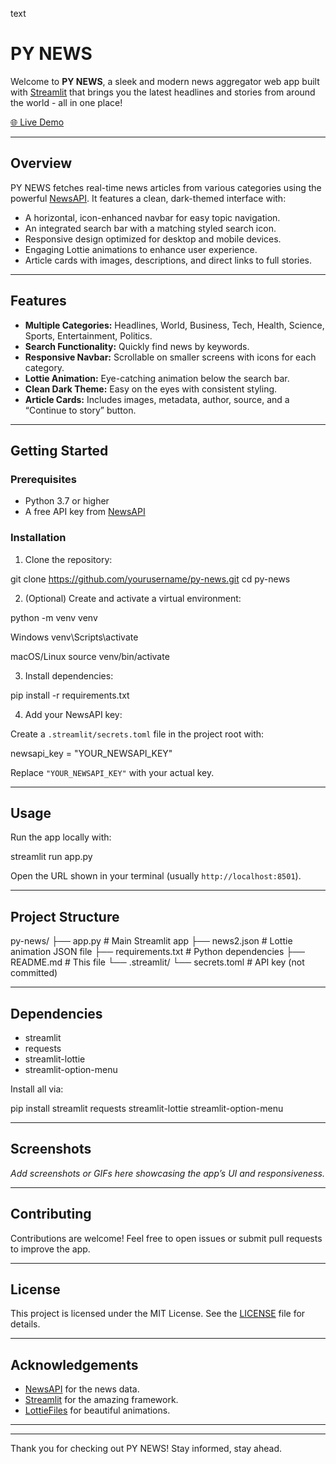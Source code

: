 text
# PY NEWS

Welcome to **PY NEWS**, a sleek and modern news aggregator web app built with [Streamlit](https://streamlit.io/) that brings you the latest headlines and stories from around the world - all in one place!

[🌐 Live Demo](https://py-news.streamlit.app/)

---

## Overview

PY NEWS fetches real-time news articles from various categories using the powerful [NewsAPI](https://newsapi.org/). It features a clean, dark-themed interface with:

- A horizontal, icon-enhanced navbar for easy topic navigation.
- An integrated search bar with a matching styled search icon.
- Responsive design optimized for desktop and mobile devices.
- Engaging Lottie animations to enhance user experience.
- Article cards with images, descriptions, and direct links to full stories.

---

## Features

- **Multiple Categories:** Headlines, World, Business, Tech, Health, Science, Sports, Entertainment, Politics.
- **Search Functionality:** Quickly find news by keywords.
- **Responsive Navbar:** Scrollable on smaller screens with icons for each category.
- **Lottie Animation:** Eye-catching animation below the search bar.
- **Clean Dark Theme:** Easy on the eyes with consistent styling.
- **Article Cards:** Includes images, metadata, author, source, and a “Continue to story” button.

---

## Getting Started

### Prerequisites

- Python 3.7 or higher
- A free API key from [NewsAPI](https://newsapi.org/)

### Installation

1. Clone the repository:

git clone https://github.com/yourusername/py-news.git
cd py-news


2. (Optional) Create and activate a virtual environment:

python -m venv venv

Windows
venv\Scripts\activate

macOS/Linux
source venv/bin/activate


3. Install dependencies:

pip install -r requirements.txt


4. Add your NewsAPI key:

Create a `.streamlit/secrets.toml` file in the project root with:

newsapi_key = "YOUR_NEWSAPI_KEY"


Replace `"YOUR_NEWSAPI_KEY"` with your actual key.

---

## Usage

Run the app locally with:

streamlit run app.py


Open the URL shown in your terminal (usually `http://localhost:8501`).

---

## Project Structure

py-news/
├── app.py # Main Streamlit app
├── news2.json # Lottie animation JSON file
├── requirements.txt # Python dependencies
├── README.md # This file
└── .streamlit/
└── secrets.toml # API key (not committed)


---

## Dependencies

- streamlit
- requests
- streamlit-lottie
- streamlit-option-menu

Install all via:

pip install streamlit requests streamlit-lottie streamlit-option-menu


---

## Screenshots

*Add screenshots or GIFs here showcasing the app’s UI and responsiveness.*

---

## Contributing

Contributions are welcome! Feel free to open issues or submit pull requests to improve the app.

---

## License

This project is licensed under the MIT License. See the [LICENSE](LICENSE) file for details.

---

## Acknowledgements

- [NewsAPI](https://newsapi.org/) for the news data.
- [Streamlit](https://streamlit.io/) for the amazing framework.
- [LottieFiles](https://lottiefiles.com/) for beautiful animations.

---


---

Thank you for checking out PY NEWS! Stay informed, stay ahead.
